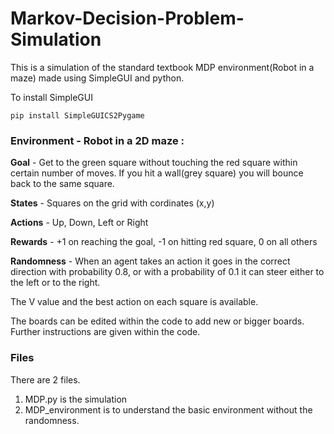 # Markov-Decision-Problem-Simulation

This is a simulation of the standard textbook MDP environment(Robot in a maze) made using SimpleGUI and python.

To install SimpleGUI 

    pip install SimpleGUICS2Pygame
    

### Environment - Robot in a 2D maze :

**Goal** - Get to the green square without touching the red square within certain number of moves. If you hit a wall(grey square) you will bounce back to the same square.

**States** - Squares on the grid with cordinates (x,y)

**Actions** - Up, Down, Left or Right 

**Rewards** - +1 on reaching the goal, -1 on hitting red square, 0 on all others

**Randomness** - When an agent takes an action it goes in the correct direction with probability 0.8, or with a probability of 0.1 it can steer either to the left or to the right.

The V value and the best action on each square is available.

The boards can be edited within the code to add new or bigger boards. Further instructions are given within the code.


### Files

There are 2 files.

1. MDP.py is the simulation
1. MDP_environment is to understand the basic environment without the randomness.
